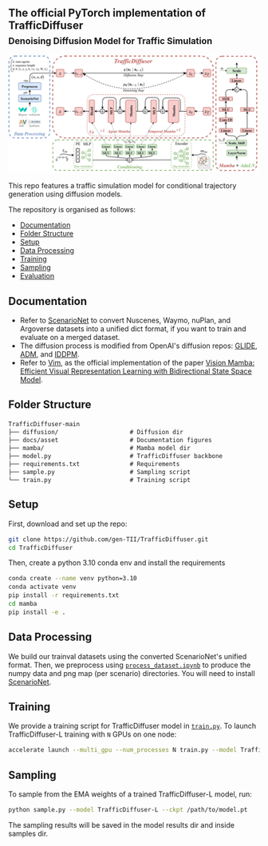 ## The official PyTorch implementation of TrafficDiffuser <br><sub>Denoising Diffusion Model for Traffic Simulation</sub>

![TrafficDiffuser overall architecture](docs/asset/TrafficDiffuser.png)

This repo features a traffic simulation model for conditional trajectory generation using diffusion models.

The repository is organised as follows:
  * [Documentation](#documentation)
  * [Folder Structure](#folder-structure)
  * [Setup](#setup)
  * [Data Processing](#data-processing)
  * [Training](#training)
  * [Sampling](#sampling)
  * [Evaluation](#evaluation) 
 
## Documentation
* Refer to [ScenarioNet](https://github.com/metadriverse/scenarionet) to convert Nuscenes, Waymo, nuPlan, and Argoverse datasets into a unified dict format, if you want to train and evaluate on a merged dataset. 
* The diffusion process is modified from OpenAI's diffusion repos: [GLIDE](https://github.com/openai/glide-text2im/blob/main/glide_text2im/gaussian_diffusion.py), [ADM](https://github.com/openai/guided-diffusion/blob/main/guided_diffusion), and [IDDPM](https://github.com/openai/improved-diffusion/blob/main/improved_diffusion/gaussian_diffusion.py).
* Refer to [Vim](https://github.com/hustvl/Vim), as the official implementation of the paper [Vision Mamba: Efficient Visual Representation Learning with Bidirectional State Space Model](https://arxiv.org/abs/2401.09417).

## Folder Structure
``` 
TrafficDiffuser-main
├── diffusion/                    # Diffusion dir
├── docs/asset                    # Documentation figures               
├── mamba/                        # Mamba model dir
├── model.py                      # TrafficDiffuser backbone                
├── requirements.txt              # Requirements
├── sample.py                     # Sampling script 
└── train.py                      # Training script
```

## Setup

First, download and set up the repo:

```bash
git clone https://github.com/gen-TII/TrafficDiffuser.git
cd TrafficDiffuser
```

Then, create a python 3.10 conda env and install the requirements

```bash
conda create --name venv python=3.10
conda activate venv
pip install -r requirements.txt
cd mamba
pip install -e .
```

## Data Processing
We build our trainval datasets using the converted ScenarioNet's unified format. Then, we preprocess using [`process_dataset.ipynb`](process_dataset.ipynb) to produce the numpy data and png map (per scenario) directories. 
You will need to install [ScenarioNet](https://github.com/metadriverse/scenarionet).

## Training
We provide a training script for TrafficDiffuser model in [`train.py`](train.py).
To launch TrafficDiffuser-L training with `N` GPUs on one node:

```bash
accelerate launch --multi_gpu --num_processes N train.py --model TrafficDiffuser-L --data-path /path/to/preprocessed/scenarios/ --map-path /path/to/png/maps/
```

## Sampling

To sample from the EMA weights of a trained TrafficDiffuser-L model, run:

```bash
python sample.py --model TrafficDiffuser-L --ckpt /path/to/model.pt
```

The sampling results will be saved in the model results dir and inside samples dir.